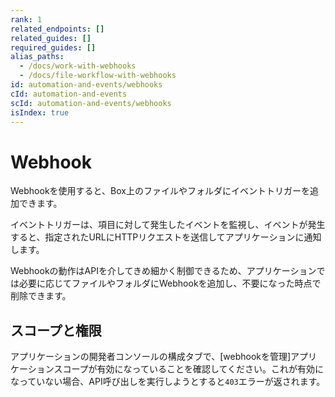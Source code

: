 ```yaml
---
rank: 1
related_endpoints: []
related_guides: []
required_guides: []
alias_paths:
  - /docs/work-with-webhooks
  - /docs/file-workflow-with-webhooks
id: automation-and-events/webhooks
cId: automation-and-events
scId: automation-and-events/webhooks
isIndex: true
---
```

# Webhook

Webhookを使用すると、Box上のファイルやフォルダにイベントトリガーを追加できます。

イベントトリガーは、項目に対して発生したイベントを監視し、イベントが発生すると、指定されたURLにHTTPリクエストを送信してアプリケーションに通知します。

Webhookの動作はAPIを介してきめ細かく制御できるため、アプリケーションでは必要に応じてファイルやフォルダにWebhookを追加し、不要になった時点で削除できます。

## スコープと権限

アプリケーションの開発者コンソールの構成タブで、\[webhookを管理]アプリケーションスコープが有効になっていることを確認してください。これが有効になっていない場合、API呼び出しを実行しようとすると`403`エラーが返されます。
